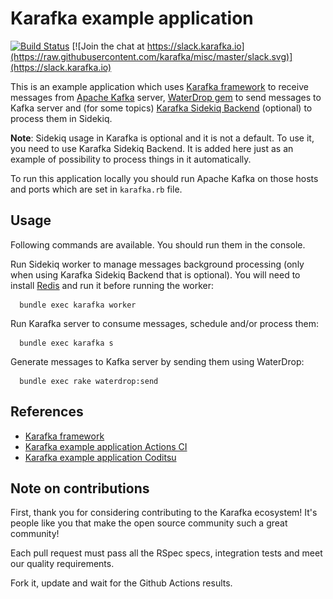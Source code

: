 # Karafka example application

[![Build Status](https://github.com/karafka/example-app/actions/workflows/ci.yml/badge.svg)](https://github.com/karafka/example-app/actions/workflows/ci.yml)
[![Join the chat at https://slack.karafka.io](https://raw.githubusercontent.com/karafka/misc/master/slack.svg)](https://slack.karafka.io)

This is an example application which uses [Karafka framework](https://github.com/karafka/karafka
) to receive messages from [Apache Kafka](http://kafka.apache.org/) server, [WaterDrop gem](https://github.com/karafka/waterdrop) to send messages to Kafka server and (for some topics) [Karafka Sidekiq Backend](https://github.com/karafka/karafka-sidekiq-backend) (optional) to process them in Sidekiq.

**Note**: Sidekiq usage in Karafka is optional and it is not a default. To use it, you need to use Karafka Sidekiq Backend. It is added here just as an example of possibility to process things in it automatically.

To run this application locally you should run Apache Kafka on those hosts and ports which are set in ```karafka.rb``` file.

## Usage

Following commands are available. You should run them in the console.

Run Sidekiq worker to manage messages background processing (only when using Karafka Sidekiq Backend that is optional). You will need to install [Redis](https://github.com/antirez/redis) and run it before running the worker:
```
  bundle exec karafka worker
```
Run Karafka server to consume messages, schedule and/or process them:
```
  bundle exec karafka s
```

Generate messages to Kafka server by sending them using WaterDrop:
```
  bundle exec rake waterdrop:send
```

## References

* [Karafka framework](https://github.com/karafka/karafka)
* [Karafka example application Actions CI](https://github.com/karafka/example-app/actions?query=workflow%3Aci)
* [Karafka example application Coditsu](https://app.coditsu.io/karafka/repositories/example-app)

## Note on contributions

First, thank you for considering contributing to the Karafka ecosystem! It's people like you that make the open source community such a great community!

Each pull request must pass all the RSpec specs, integration tests and meet our quality requirements.

Fork it, update and wait for the Github Actions results.

